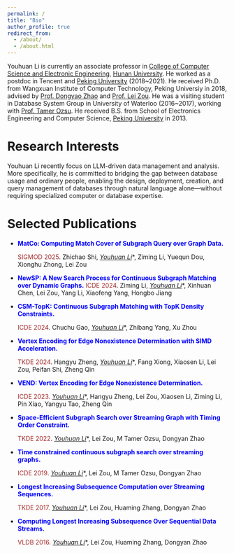 ```yaml
---
permalink: /
title: "Bio"
author_profile: true
redirect_from: 
  - /about/
  - /about.html
---
```


Youhuan Li is currently an associate professor in [College of Computer Science and Electronic Engineering](https://csee.hnu.edu.cn/people/liyouhuan), [Hunan University](https://www.hnu.edu.cn/). 
He worked as a postdoc in Tencent and [Peking University](https://www.pku.edu.cn) (2018~2021).
He received Ph.D. from Wangxuan Institute of Computer Technology, Peking Universiy in 2018, advised by [Prof. Dongyao Zhao](https://www.wict.pku.edu.cn/zhaodongyan/en/) and [Prof. Lei Zou](https://www.wict.pku.edu.cn/zoulei/).
He was a visiting student in Database System Group in University of Waterloo (2016~2017), working with [Prof. Tamer Ozsu](https://cs.uwaterloo.ca/~tozsu/).
He received B.S. from School of Electronics Engineering and Computer Science, [Peking University](https://www.pku.edu.cn) in 2013.

Research Interests
======
Youhuan Li recently focus on LLM-driven data management and analysis. 
More specifically, he is committed to bridging the gap between database usage and ordinary people, enabling the design, deployment, creation, and query management of databases through natural language alone—without requiring specialized computer or database expertise.

Selected Publications
======

- <span style="color:blue">**MatCo: Computing Match Cover of Subgraph Query over Graph Data.**</span>    

   <span style="color:brown">SIGMOD 2025</span>.  Zhichao Shi, **<u>Youhuan Li*</u>**, Ziming Li, Yuequn Dou, Xionghu Zhong, Lei Zou  

- <span style="color:blue">**NewSP: A New Search Process for Continuous Subgraph Matching over Dynamic Graphs.**</span>
  <span style="color:brown">ICDE 2024</span>. Ziming Li, **<u>Youhuan Li*</u>**, Xinhuan Chen, Lei Zou, Yang Li, Xiaofeng Yang, Hongbo Jiang  

- <span style="color:blue">**CSM-TopK: Continuous Subgraph Matching with TopK Density Constraints.**</span>   

   <span style="color:brown">ICDE 2024</span>. Chuchu Gao, **<u>Youhuan Li*</u>**, Zhibang Yang, Xu Zhou  

- <span style="color:blue">**Vertex Encoding for Edge Nonexistence Determination with SIMD Acceleration.**</span>     

  <span style="color:brown">TKDE 2024</span>. Hangyu Zheng, **<u>Youhuan Li*</u>**, Fang Xiong, Xiaosen Li, Lei Zou, Peifan Shi, Zheng Qin  

- <span style="color:blue">**VEND: Vertex Encoding for Edge Nonexistence Determination.**</span>     

  <span style="color:brown">ICDE 2023.</span> **<u>Youhuan Li*</u>**, Hangyu Zheng, Lei Zou, Xiaosen Li, Ziming Li, Pin Xiao, Yangyu Tao, Zheng Qin  

- <span style="color:blue">**Space-Efficient Subgraph Search over Streaming Graph with Timing Order Constraint.**</span>     

  <span style="color:brown">TKDE 2022</span>. **<u>Youhuan Li*</u>**, Lei Zou, M Tamer Ozsu, Dongyan Zhao  

- <span style="color:blue">**Time constrained continuous subgraph search over streaming graphs.**</span>    

   <span style="color:brown">ICDE 2019</span>. **<u>Youhuan Li*</u>**, Lei Zou, M Tamer Ozsu, Dongyan Zhao  

- <span style="color:blue">**Longest Increasing Subsequence Computation over Streaming Sequences.**</span>     

  <span style="color:brown">TKDE 2017.</span> **<u>Youhuan Li*</u>**, Lei Zou, Huaming Zhang, Dongyan Zhao  

- <span style="color:blue">**Computing Longest Increasing Subsequence Over Sequential Data Streams.**</span>     

  <span style="color:brown">VLDB 2016.</span> **<u>Youhuan Li*</u>**, Lei Zou, Huaming Zhang, Dongyan Zhao  
